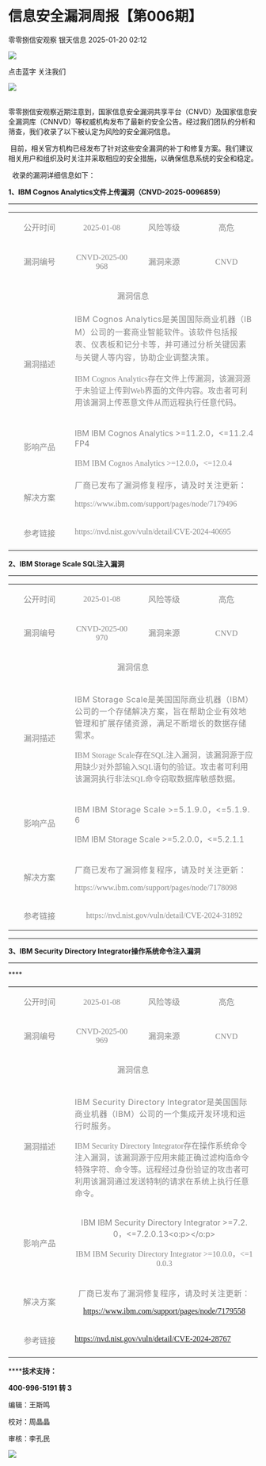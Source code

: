 #  信息安全漏洞周报【第006期】   
零零捌信安观察  银天信息   2025-01-20 02:12  
  
![](https://mmbiz.qpic.cn/mmbiz_gif/iaM7XcVgdNJc2pDKcAS3OJSSqBWRlEPc0ZCJ2Nmafxe5Ln5YMWA7JhclCjsO9QDrsNB0ofETavP2SRDiah8BAAhQ/640?wx_fmt=gif&from=appmsg&wxfrom=5&wx_lazy=1&tp=webp "")  
  
点击蓝字 关注我们  
  
![](https://mmbiz.qpic.cn/mmbiz_gif/iaM7XcVgdNJc2pDKcAS3OJSSqBWRlEPc0ZCJ2Nmafxe5Ln5YMWA7JhclCjsO9QDrsNB0ofETavP2SRDiah8BAAhQ/640?wx_fmt=gif&from=appmsg&wxfrom=5&wx_lazy=1&tp=webp "")  
  
  
   
零零捌信安观察近期注意到，国家信息安全漏洞共享平台（CNVD）及国家信息安全漏洞库（CNNVD）等权威机构发布了最新的安全公告。经过我们团队的分析和筛查，我们收录了以下被认定为风险的安全漏洞信息。  
  
 目前，相关官方机构已经发布了针对这些安全漏洞的补丁和修复方案。我们建议相关用户和组织及时关注并采取相应的安全措施，以确保信息系统的安全和稳定。  
  
  收录的漏洞详细信息如下：  
  
  
**1、IBM Cognos Analytics文件上传漏洞（CNVD-2025-0096859）**  
  
****  
  
  
<table><tbody style="-webkit-tap-highlight-color: transparent;outline: 0px;visibility: visible;"><tr style="-webkit-tap-highlight-color: transparent;outline: 0px;visibility: visible;"><td width="133" valign="middle" align="center" style="-webkit-tap-highlight-color: transparent;outline: 0px;word-break: break-all;hyphens: auto;visibility: visible;"><p style="-webkit-tap-highlight-color: transparent;outline: 0px;line-height: 1.6em;visibility: visible;"><span style="-webkit-tap-highlight-color: transparent;outline: 0px;font-family: 宋体;visibility: visible;font-size: 16px;color: rgb(136, 136, 136);">公开时间</span></p></td><td width="133" valign="middle" align="center" style="-webkit-tap-highlight-color: transparent;outline: 0px;word-break: break-all;hyphens: auto;visibility: visible;"><p style="-webkit-tap-highlight-color: transparent;outline: 0px;visibility: visible;"><span style="-webkit-tap-highlight-color: transparent;outline: 0px;color: rgb(136, 136, 136);visibility: visible;font-family: Calibri, &#34;sans-serif&#34;;font-size: 16px;">2025-01-08</span></p></td><td width="133" valign="middle" align="center" style="-webkit-tap-highlight-color: transparent;outline: 0px;word-break: break-all;hyphens: auto;visibility: visible;"><p style="-webkit-tap-highlight-color: transparent;outline: 0px;line-height: 1.6em;visibility: visible;"><span style="-webkit-tap-highlight-color: transparent;outline: 0px;font-family: 宋体;visibility: visible;color: rgb(136, 136, 136);font-size: 16px;">风险等级</span></p></td><td width="133" valign="middle" align="center" style="-webkit-tap-highlight-color: transparent;outline: 0px;word-break: break-all;hyphens: auto;visibility: visible;"><p style="-webkit-tap-highlight-color: transparent;outline: 0px;line-height: 1.6em;visibility: visible;"><span style="-webkit-tap-highlight-color: transparent;outline: 0px;font-family: 宋体;visibility: visible;color: rgb(136, 136, 136);font-size: 16px;">高危</span></p></td></tr><tr style="-webkit-tap-highlight-color: transparent;outline: 0px;visibility: visible;"><td width="133" valign="middle" align="center" style="-webkit-tap-highlight-color: transparent;outline: 0px;word-break: break-all;hyphens: auto;visibility: visible;"><p style="-webkit-tap-highlight-color: transparent;outline: 0px;line-height: 1.6em;visibility: visible;"><span style="-webkit-tap-highlight-color: transparent;outline: 0px;font-family: 宋体;visibility: visible;color: rgb(136, 136, 136);font-size: 16px;">漏洞编号</span></p></td><td width="133" valign="middle" align="center" style="-webkit-tap-highlight-color: transparent;outline: 0px;word-break: break-all;hyphens: auto;visibility: visible;"><p style="-webkit-tap-highlight-color: transparent;outline: 0px;visibility: visible;"><span style="-webkit-tap-highlight-color: transparent;outline: 0px;color: rgb(136, 136, 136);visibility: visible;font-family: Calibri, &#34;sans-serif&#34;;font-size: 16px;">CNVD-2025-00968</span></p></td><td width="133" valign="middle" align="center" style="-webkit-tap-highlight-color: transparent;outline: 0px;word-break: break-all;hyphens: auto;visibility: visible;"><p style="-webkit-tap-highlight-color: transparent;outline: 0px;line-height: 1.6em;visibility: visible;"><span style="-webkit-tap-highlight-color: transparent;outline: 0px;font-family: 宋体;visibility: visible;color: rgb(136, 136, 136);font-size: 16px;">漏洞来源</span></p></td><td width="133" valign="middle" align="center" style="-webkit-tap-highlight-color: transparent;outline: 0px;word-break: break-all;hyphens: auto;visibility: visible;"><p style="-webkit-tap-highlight-color: transparent;outline: 0px;line-height: 1.6em;visibility: visible;"><span style="-webkit-tap-highlight-color: transparent;outline: 0px;font-family: Calibri, &#34;sans-serif&#34;;visibility: visible;color: rgb(136, 136, 136);font-size: 16px;">CNVD</span></p></td></tr><tr style="-webkit-tap-highlight-color: transparent;outline: 0px;visibility: visible;"><td valign="top" rowspan="1" colspan="4" align="center" style="-webkit-tap-highlight-color: transparent;outline: 0px;word-break: break-all;hyphens: auto;visibility: visible;"><p style="-webkit-tap-highlight-color: transparent;outline: 0px;line-height: 1.6em;visibility: visible;"><span style="-webkit-tap-highlight-color: transparent;outline: 0px;font-family: 宋体;visibility: visible;color: rgb(136, 136, 136);font-size: 16px;">漏洞信息</span></p></td></tr><tr style="-webkit-tap-highlight-color: transparent;outline: 0px;visibility: visible;"><td width="133" valign="middle" align="center" style="-webkit-tap-highlight-color: transparent;outline: 0px;word-break: break-all;hyphens: auto;visibility: visible;"><p style="-webkit-tap-highlight-color: transparent;outline: 0px;line-height: 1.6em;visibility: visible;"><span style="-webkit-tap-highlight-color: transparent;outline: 0px;font-family: 宋体;visibility: visible;color: rgb(136, 136, 136);font-size: 16px;">漏洞描述</span></p></td><td valign="top" rowspan="1" colspan="3" style="-webkit-tap-highlight-color: transparent;outline: 0px;word-break: break-all;hyphens: auto;visibility: visible;"><section style="-webkit-tap-highlight-color: transparent;outline: 0px;visibility: visible;line-height: 1.6em;"><span style="font-size: 16px;color: rgb(136, 136, 136);"><span lang="EN-US" style="font-size: 16px;letter-spacing: 0.544px;text-indent: 2em;">IBM Cognos Analytics</span><span lang="ZH" style="font-size: 16px;letter-spacing: 0.544px;text-indent: 2em;font-family: 宋体;">是美国国际商业机器（</span><span lang="EN-US" style="font-size: 16px;letter-spacing: 0.544px;text-indent: 2em;">IBM</span><span lang="ZH" style="font-size: 16px;letter-spacing: 0.544px;text-indent: 2em;font-family: 宋体;">）公司的一套商业智能软件。该软件包括报表、仪表板和记分卡等，并可通过分析关键因素与关键人等内容，协助企业调整决策。</span></span></section><p><span style="font-size: 16px;color: rgb(136, 136, 136);"><span lang="EN-US" style="color: rgb(136, 136, 136);font-size: 16px;font-family: Calibri, &#34;sans-serif&#34;;">IBM Cognos Analytics</span><span lang="ZH" style="color: rgb(136, 136, 136);font-size: 16px;font-family: 宋体;">存在文件上传漏洞，该漏洞源于未验证上传到</span><span lang="EN-US" style="color: rgb(136, 136, 136);font-size: 16px;font-family: Calibri, &#34;sans-serif&#34;;">Web</span><span lang="ZH" style="color: rgb(136, 136, 136);font-size: 16px;font-family: 宋体;">界面的文件内容。攻击者可利用该漏洞上传恶意文件从而远程执行任意代码。</span></span></p></td></tr><tr style="-webkit-tap-highlight-color: transparent;outline: 0px;visibility: visible;"><td width="133" valign="middle" align="center" style="-webkit-tap-highlight-color: transparent;outline: 0px;word-break: break-all;hyphens: auto;visibility: visible;"><p style="-webkit-tap-highlight-color: transparent;outline: 0px;line-height: 1.6em;visibility: visible;"><span style="-webkit-tap-highlight-color: transparent;outline: 0px;font-family: 宋体;visibility: visible;color: rgb(136, 136, 136);font-size: 16px;">影响产品</span></p></td><td valign="top" rowspan="1" colspan="3" style="-webkit-tap-highlight-color: transparent;outline: 0px;word-break: break-all;hyphens: auto;visibility: visible;"><p><span style="font-size: 16px;color: rgb(136, 136, 136);">IBM IBM Cognos Analytics &gt;=11.2.0<span lang="ZH" style="font-size: 16px;font-family: 宋体;">，</span>&lt;=11.2.4 FP4<o:p></o:p></span></p><p><span style="font-size: 16px;color: rgb(136, 136, 136);"><span lang="EN-US" style="color: rgb(136, 136, 136);font-size: 16px;font-family: Calibri, &#34;sans-serif&#34;;">IBM IBM Cognos Analytics
&gt;=12.0.0</span><span lang="ZH" style="color: rgb(136, 136, 136);font-size: 16px;font-family: 宋体;">，</span><span lang="EN-US" style="color: rgb(136, 136, 136);font-size: 16px;font-family: Calibri, &#34;sans-serif&#34;;">&lt;=12.0.4</span></span></p></td></tr><tr style="-webkit-tap-highlight-color: transparent;outline: 0px;visibility: visible;"><td width="133" valign="middle" align="center" style="-webkit-tap-highlight-color: transparent;outline: 0px;word-break: break-all;hyphens: auto;visibility: visible;"><p style="-webkit-tap-highlight-color: transparent;outline: 0px;line-height: 1.6em;visibility: visible;"><span style="-webkit-tap-highlight-color: transparent;outline: 0px;font-family: 宋体;color: rgb(136, 136, 136);visibility: visible;font-size: 16px;">解决方案</span></p></td><td valign="top" rowspan="1" colspan="3" style="-webkit-tap-highlight-color: transparent;outline: 0px;word-break: break-all;hyphens: auto;visibility: visible;"><section style="-webkit-tap-highlight-color: transparent;outline: 0px;line-height: 1.6em;visibility: visible;"><span style="font-size: 16px;font-family: 宋体;letter-spacing: 0.544px;text-indent: 2em;color: rgb(136, 136, 136);">厂商已发布了漏洞修复程序，请及时关注更新：</span></section><p><span style="font-family: Calibri, &#34;sans-serif&#34;;font-size: 16px;color: rgb(136, 136, 136);">https://www.ibm.com/support/pages/node/7179496</span></p></td></tr><tr style="-webkit-tap-highlight-color: transparent;outline: 0px;visibility: visible;"><td width="133" valign="middle" align="center" style="-webkit-tap-highlight-color: transparent;outline: 0px;word-break: break-all;hyphens: auto;visibility: visible;"><p style="-webkit-tap-highlight-color: transparent;outline: 0px;line-height: 1.6em;visibility: visible;"><span style="-webkit-tap-highlight-color: transparent;outline: 0px;font-family: 宋体;color: rgb(136, 136, 136);visibility: visible;font-size: 16px;">参考链接</span></p></td><td valign="top" rowspan="1" colspan="3" style="-webkit-tap-highlight-color: transparent;outline: 0px;word-break: break-all;hyphens: auto;visibility: visible;"><p style="-webkit-tap-highlight-color: transparent;outline: 0px;visibility: visible;"><span style="-webkit-tap-highlight-color: transparent;outline: 0px;color: rgb(136, 136, 136);visibility: visible;font-family: Calibri, &#34;sans-serif&#34;;font-size: 16px;">https://nvd.nist.gov/vuln/detail/CVE-2024-40695</span></p></td></tr></tbody></table>  
  
**2、IBM Storage Scale SQL注入漏洞**  
  
****  
<table><tbody style="-webkit-tap-highlight-color: transparent;outline: 0px;visibility: visible;"><tr style="-webkit-tap-highlight-color: transparent;outline: 0px;visibility: visible;"><td width="133" valign="middle" align="center" style="-webkit-tap-highlight-color: transparent;outline: 0px;word-break: break-all;hyphens: auto;visibility: visible;"><p style="-webkit-tap-highlight-color: transparent;outline: 0px;line-height: 1.6em;visibility: visible;"><span style="-webkit-tap-highlight-color: transparent;outline: 0px;font-family: 宋体;visibility: visible;font-size: 16px;color: rgb(136, 136, 136);">公开时间</span></p></td><td width="133" valign="middle" align="center" style="-webkit-tap-highlight-color: transparent;outline: 0px;word-break: break-all;hyphens: auto;visibility: visible;"><p style="-webkit-tap-highlight-color: transparent;outline: 0px;"><span style="-webkit-tap-highlight-color: transparent;outline: 0px;font-family: Calibri;color: rgb(136, 136, 136);font-size: 16px;"><span lang="EN-US" style="-webkit-tap-highlight-color: transparent;outline: 0px;font-family: Calibri, &#34;sans-serif&#34;;">2025-01-08</span></span></p></td><td width="133" valign="middle" align="center" style="-webkit-tap-highlight-color: transparent;outline: 0px;word-break: break-all;hyphens: auto;visibility: visible;"><p style="-webkit-tap-highlight-color: transparent;outline: 0px;line-height: 1.6em;visibility: visible;"><span style="-webkit-tap-highlight-color: transparent;outline: 0px;font-family: 宋体;color: rgb(136, 136, 136);visibility: visible;font-size: 16px;">风险等级</span></p></td><td width="133" valign="middle" align="center" style="-webkit-tap-highlight-color: transparent;outline: 0px;word-break: break-all;hyphens: auto;visibility: visible;"><p style="-webkit-tap-highlight-color: transparent;outline: 0px;line-height: 1.6em;visibility: visible;"><span style="-webkit-tap-highlight-color: transparent;outline: 0px;font-family: 宋体;color: rgb(136, 136, 136);visibility: visible;font-size: 16px;">高危</span></p></td></tr><tr style="-webkit-tap-highlight-color: transparent;outline: 0px;"><td width="133" valign="middle" align="center" style="-webkit-tap-highlight-color: transparent;outline: 0px;word-break: break-all;hyphens: auto;"><p style="-webkit-tap-highlight-color: transparent;outline: 0px;line-height: 1.6em;"><span style="-webkit-tap-highlight-color: transparent;outline: 0px;font-family: 宋体;color: rgb(136, 136, 136);font-size: 16px;">漏洞编号</span></p></td><td width="133" valign="middle" align="center" style="-webkit-tap-highlight-color: transparent;outline: 0px;word-break: break-all;hyphens: auto;"><p style="-webkit-tap-highlight-color: transparent;outline: 0px;"><span style="-webkit-tap-highlight-color: transparent;outline: 0px;color: rgb(136, 136, 136);font-family: Calibri, &#34;sans-serif&#34;;font-size: 16px;">CNVD-2025-00970</span></p></td><td width="133" valign="middle" align="center" style="-webkit-tap-highlight-color: transparent;outline: 0px;word-break: break-all;hyphens: auto;"><p style="-webkit-tap-highlight-color: transparent;outline: 0px;line-height: 1.6em;"><span style="-webkit-tap-highlight-color: transparent;outline: 0px;font-family: 宋体;color: rgb(136, 136, 136);font-size: 16px;">漏洞来源</span></p></td><td width="133" valign="middle" align="center" style="-webkit-tap-highlight-color: transparent;outline: 0px;word-break: break-all;hyphens: auto;"><p style="-webkit-tap-highlight-color: transparent;outline: 0px;line-height: 1.6em;"><span style="-webkit-tap-highlight-color: transparent;outline: 0px;font-family: Calibri, &#34;sans-serif&#34;;color: rgb(136, 136, 136);font-size: 16px;">CNVD</span></p></td></tr><tr style="-webkit-tap-highlight-color: transparent;outline: 0px;"><td valign="top" rowspan="1" colspan="4" align="center" style="-webkit-tap-highlight-color: transparent;outline: 0px;word-break: break-all;hyphens: auto;"><p style="-webkit-tap-highlight-color: transparent;outline: 0px;line-height: 1.6em;"><span style="-webkit-tap-highlight-color: transparent;outline: 0px;font-family: 宋体;color: rgb(136, 136, 136);font-size: 16px;">漏洞信息</span></p></td></tr><tr style="-webkit-tap-highlight-color: transparent;outline: 0px;"><td width="133" valign="middle" align="center" style="-webkit-tap-highlight-color: transparent;outline: 0px;word-break: break-all;hyphens: auto;"><p style="-webkit-tap-highlight-color: transparent;outline: 0px;line-height: 1.6em;"><span style="-webkit-tap-highlight-color: transparent;outline: 0px;font-family: 宋体;color: rgb(136, 136, 136);font-size: 16px;">漏洞描述</span></p></td><td valign="top" rowspan="1" colspan="3" style="-webkit-tap-highlight-color: transparent;outline: 0px;word-break: break-all;hyphens: auto;"><p style="-webkit-tap-highlight-color: transparent;outline: 0px;"><span style="color: rgb(136, 136, 136);font-size: 16px;letter-spacing: 0.544px;text-indent: 2em;">IBM Storage Scale</span><span lang="ZH" style="color: rgb(136, 136, 136);font-size: 16px;letter-spacing: 0.544px;text-indent: 2em;font-family: 宋体;">是美国国际商业机器（</span><span style="color: rgb(136, 136, 136);font-size: 16px;letter-spacing: 0.544px;text-indent: 2em;">IBM</span><span lang="ZH" style="color: rgb(136, 136, 136);font-size: 16px;letter-spacing: 0.544px;text-indent: 2em;font-family: 宋体;">）公司的一个存储解决方案，旨在帮助企业有效地管理和扩展存储资源，满足不断增长的数据存储需求。</span><br/></p><p><span style="font-size: 16px;color: rgb(136, 136, 136);"><span lang="EN-US" style="color: rgb(136, 136, 136);font-size: 16px;font-family: Calibri, &#34;sans-serif&#34;;">IBM Storage Scale</span><span lang="ZH" style="color: rgb(136, 136, 136);font-size: 16px;font-family: 宋体;">存在</span><span lang="EN-US" style="color: rgb(136, 136, 136);font-size: 16px;font-family: Calibri, &#34;sans-serif&#34;;">SQL</span><span lang="ZH" style="color: rgb(136, 136, 136);font-size: 16px;font-family: 宋体;">注入漏洞，该漏洞源于应用缺少对外部输入</span><span lang="EN-US" style="color: rgb(136, 136, 136);font-size: 16px;font-family: Calibri, &#34;sans-serif&#34;;">SQL</span><span lang="ZH" style="color: rgb(136, 136, 136);font-size: 16px;font-family: 宋体;">语句的验证。攻击者可利用该漏洞执行非法</span><span lang="EN-US" style="color: rgb(136, 136, 136);font-size: 16px;font-family: Calibri, &#34;sans-serif&#34;;">SQL</span><span lang="ZH" style="color: rgb(136, 136, 136);font-size: 16px;font-family: 宋体;">命令窃取数据库敏感数据。</span></span></p></td></tr><tr style="-webkit-tap-highlight-color: transparent;outline: 0px;"><td width="133" valign="middle" align="center" style="-webkit-tap-highlight-color: transparent;outline: 0px;word-break: break-all;hyphens: auto;"><p style="-webkit-tap-highlight-color: transparent;outline: 0px;line-height: 1.6em;"><span style="-webkit-tap-highlight-color: transparent;outline: 0px;font-family: 宋体;font-size: 16px;color: rgb(136, 136, 136);">影响产品</span></p></td><td valign="top" rowspan="1" colspan="3" style="-webkit-tap-highlight-color: transparent;outline: 0px;word-break: break-all;hyphens: auto;"><p style="-webkit-tap-highlight-color: transparent;outline: 0px;"><span style="color: rgb(136, 136, 136);font-size: 16px;letter-spacing: 0.544px;text-indent: 2em;">IBM IBM Storage Scale &gt;=5.1.9.0</span><span lang="ZH" style="color: rgb(136, 136, 136);font-size: 16px;letter-spacing: 0.544px;text-indent: 2em;font-family: 宋体;">，</span><span style="color: rgb(136, 136, 136);font-size: 16px;letter-spacing: 0.544px;text-indent: 2em;">&lt;=5.1.9.6</span><br/></p><p><span style="font-size: 16px;color: rgb(136, 136, 136);">IBM IBM Storage Scale &gt;=5.2.0.0<span lang="ZH" style="font-size: 16px;font-family: 宋体;">，</span>&lt;=5.2.1.1</span></p></td></tr><tr style="-webkit-tap-highlight-color: transparent;outline: 0px;"><td width="133" valign="middle" align="center" style="-webkit-tap-highlight-color: transparent;outline: 0px;word-break: break-all;hyphens: auto;"><p style="-webkit-tap-highlight-color: transparent;outline: 0px;line-height: 1.6em;"><span style="-webkit-tap-highlight-color: transparent;outline: 0px;font-family: 宋体;font-size: 16px;color: rgb(136, 136, 136);">解决方案</span></p></td><td valign="top" rowspan="1" colspan="3" style="-webkit-tap-highlight-color: transparent;outline: 0px;word-break: break-all;hyphens: auto;"><p style="-webkit-tap-highlight-color: transparent;outline: 0px;"><span style="color: rgb(136, 136, 136);font-family: 宋体;font-size: 16px;letter-spacing: 0.544px;text-indent: 2em;">厂商已发布了漏洞修复程序，请及时关注更新：</span><br/></p><p><span style="font-family: Calibri, &#34;sans-serif&#34;;font-size: 16px;color: rgb(136, 136, 136);">https://www.ibm.com/support/pages/node/7178098</span></p></td></tr><tr style="-webkit-tap-highlight-color: transparent;outline: 0px;"><td valign="middle" align="center" colspan="1" rowspan="1" style="-webkit-tap-highlight-color: transparent;outline: 0px;word-break: break-all;hyphens: auto;"><span style="-webkit-tap-highlight-color: transparent;outline: 0px;font-family: 宋体;font-size: 16px;color: rgb(136, 136, 136);">参考链接</span></td><td valign="middle" align="center" colspan="3" rowspan="1" style="-webkit-tap-highlight-color: transparent;outline: 0px;word-break: break-all;hyphens: auto;"><p style="-webkit-tap-highlight-color: transparent;outline: 0px;"><span style="-webkit-tap-highlight-color: transparent;outline: 0px;font-family: Calibri, &#34;sans-serif&#34;;font-size: 16px;color: rgb(136, 136, 136);">https://nvd.nist.gov/vuln/detail/CVE-2024-31892</span></p></td></tr></tbody></table>  
  
****  
**3、IBM Security Directory Integrator操作系统命令注入漏洞**  
  
****  
****<table><tbody style="-webkit-tap-highlight-color: transparent;outline: 0px;"><tr style="-webkit-tap-highlight-color: transparent;outline: 0px;"><td width="133" valign="middle" align="center" style="-webkit-tap-highlight-color: transparent;outline: 0px;word-break: break-all;hyphens: auto;"><p style="-webkit-tap-highlight-color: transparent;outline: 0px;line-height: 1.6em;"><span style="-webkit-tap-highlight-color: transparent;outline: 0px;font-family: 宋体;font-size: 16px;color: rgb(136, 136, 136);">公开时间</span></p></td><td width="133" valign="middle" align="center" style="-webkit-tap-highlight-color: transparent;outline: 0px;word-break: break-all;hyphens: auto;"><p style="-webkit-tap-highlight-color: transparent;outline: 0px;"><span style="-webkit-tap-highlight-color: transparent;outline: 0px;color: rgb(136, 136, 136);font-family: Calibri, &#34;sans-serif&#34;;font-size: 16px;">2025-01-08</span></p></td><td width="133" valign="middle" align="center" style="-webkit-tap-highlight-color: transparent;outline: 0px;word-break: break-all;hyphens: auto;"><p style="-webkit-tap-highlight-color: transparent;outline: 0px;line-height: 1.6em;"><span style="-webkit-tap-highlight-color: transparent;outline: 0px;font-family: 宋体;color: rgb(136, 136, 136);font-size: 16px;">风险等级</span></p></td><td width="133" valign="middle" align="center" style="-webkit-tap-highlight-color: transparent;outline: 0px;word-break: break-all;hyphens: auto;"><p style="-webkit-tap-highlight-color: transparent;outline: 0px;line-height: 1.6em;"><span style="-webkit-tap-highlight-color: transparent;outline: 0px;font-family: 宋体;color: rgb(136, 136, 136);font-size: 16px;">高危</span></p></td></tr><tr style="-webkit-tap-highlight-color: transparent;outline: 0px;"><td width="133" valign="middle" align="center" style="-webkit-tap-highlight-color: transparent;outline: 0px;word-break: break-all;hyphens: auto;"><p style="-webkit-tap-highlight-color: transparent;outline: 0px;line-height: 1.6em;"><span style="-webkit-tap-highlight-color: transparent;outline: 0px;font-family: 宋体;color: rgb(136, 136, 136);font-size: 16px;">漏洞编号</span></p></td><td width="133" valign="middle" align="center" style="-webkit-tap-highlight-color: transparent;outline: 0px;word-break: break-all;hyphens: auto;"><p style="-webkit-tap-highlight-color: transparent;outline: 0px;"><span style="-webkit-tap-highlight-color: transparent;outline: 0px;color: rgb(136, 136, 136);font-family: Calibri, &#34;sans-serif&#34;;font-size: 16px;">CNVD-2025-00969</span></p></td><td width="133" valign="middle" align="center" style="-webkit-tap-highlight-color: transparent;outline: 0px;word-break: break-all;hyphens: auto;"><p style="-webkit-tap-highlight-color: transparent;outline: 0px;line-height: 1.6em;"><span style="-webkit-tap-highlight-color: transparent;outline: 0px;font-family: 宋体;color: rgb(136, 136, 136);font-size: 16px;">漏洞来源</span></p></td><td width="133" valign="middle" align="center" style="-webkit-tap-highlight-color: transparent;outline: 0px;word-break: break-all;hyphens: auto;"><p style="-webkit-tap-highlight-color: transparent;outline: 0px;line-height: 1.6em;"><span style="-webkit-tap-highlight-color: transparent;outline: 0px;font-family: 宋体;color: rgb(136, 136, 136);font-size: 16px;">CNVD</span></p></td></tr><tr style="-webkit-tap-highlight-color: transparent;outline: 0px;"><td valign="top" rowspan="1" colspan="4" align="center" style="-webkit-tap-highlight-color: transparent;outline: 0px;word-break: break-all;hyphens: auto;"><p style="-webkit-tap-highlight-color: transparent;outline: 0px;line-height: 1.6em;"><span style="-webkit-tap-highlight-color: transparent;outline: 0px;font-family: 宋体;color: rgb(136, 136, 136);font-size: 16px;">漏洞信息</span></p></td></tr><tr style="-webkit-tap-highlight-color: transparent;outline: 0px;"><td width="133" valign="middle" align="center" style="-webkit-tap-highlight-color: transparent;outline: 0px;word-break: break-all;hyphens: auto;"><p style="-webkit-tap-highlight-color: transparent;outline: 0px;line-height: 1.6em;"><span style="-webkit-tap-highlight-color: transparent;outline: 0px;font-family: 宋体;color: rgb(136, 136, 136);font-size: 16px;">漏洞描述</span></p></td><td valign="top" rowspan="1" colspan="3" style="-webkit-tap-highlight-color: transparent;outline: 0px;word-break: break-all;hyphens: auto;"><p style="-webkit-tap-highlight-color: transparent;outline: 0px;"><span style="color: rgb(136, 136, 136);font-size: 16px;letter-spacing: 0.544px;text-indent: 2em;">IBM Security Directory Integrator</span><span lang="ZH" style="color: rgb(136, 136, 136);font-size: 16px;letter-spacing: 0.544px;text-indent: 2em;font-family: 宋体;">是美国国际商业机器（</span><span style="color: rgb(136, 136, 136);font-size: 16px;letter-spacing: 0.544px;text-indent: 2em;">IBM</span><span lang="ZH" style="color: rgb(136, 136, 136);font-size: 16px;letter-spacing: 0.544px;text-indent: 2em;font-family: 宋体;">）公司的一个集成开发环境和运行时服务。</span><br/></p><p><span style="font-size: 16px;color: rgb(136, 136, 136);"><span lang="EN-US" style="font-size: 16px;font-family: Calibri, &#34;sans-serif&#34;;">IBM Security Directory Integrator</span><span lang="ZH" style="font-size: 16px;font-family: 宋体;">存在操作系统命令注入漏洞，该漏洞源于应用未能正确过滤构造命令特殊字符、命令等。远程经过身份验证的攻击者可利用该漏洞通过发送特制的请求在系统上执行任意命令。</span></span></p></td></tr><tr style="-webkit-tap-highlight-color: transparent;outline: 0px;"><td valign="middle" align="center" colspan="1" rowspan="1" style="-webkit-tap-highlight-color: transparent;outline: 0px;word-break: break-all;hyphens: auto;"><span style="-webkit-tap-highlight-color: transparent;outline: 0px;font-family: 宋体;letter-spacing: 0.544px;font-size: 16px;color: rgb(136, 136, 136);">影响产品</span></td><td valign="middle" align="center" colspan="3" rowspan="1" style="-webkit-tap-highlight-color: transparent;outline: 0px;word-break: break-all;hyphens: auto;"><p><span style="font-size: 16px;color: rgb(136, 136, 136);">IBM IBM Security Directory Integrator &gt;=7.2.0<span lang="ZH" style="font-size: 16px;font-family: 宋体;">，</span>&lt;=7.2.0.13<o:p></o:p></span></p><p><span style="font-size: 16px;color: rgb(136, 136, 136);"><span lang="EN-US" style="font-size: 16px;font-family: Calibri, &#34;sans-serif&#34;;">IBM IBM Security Directory
Integrator &gt;=10.0.0</span><span lang="ZH" style="font-size: 16px;font-family: 宋体;">，</span><span lang="EN-US" style="font-size: 16px;font-family: Calibri, &#34;sans-serif&#34;;">&lt;=10.0.3</span></span></p></td></tr><tr style="-webkit-tap-highlight-color: transparent;outline: 0px;"><td valign="middle" align="center" colspan="1" rowspan="1" style="-webkit-tap-highlight-color: transparent;outline: 0px;word-break: break-all;hyphens: auto;"><span style="-webkit-tap-highlight-color: transparent;outline: 0px;font-family: 宋体;letter-spacing: 0.544px;color: rgb(136, 136, 136);font-size: 16px;">解决方案</span></td><td valign="middle" align="center" colspan="3" rowspan="1" style="-webkit-tap-highlight-color: transparent;outline: 0px;word-break: break-all;hyphens: auto;"><p style="-webkit-tap-highlight-color: transparent;outline: 0px;"><span style="color: rgb(136, 136, 136);font-family: 宋体;font-size: 16px;letter-spacing: 0.544px;text-indent: 2em;text-align: justify;">厂商已发布了漏洞修复程序，请及时关注更新：</span><br/></p><p><span style="font-family: Calibri, &#34;sans-serif&#34;;font-size: 16px;color: rgb(136, 136, 136);">https://www.ibm.com/support/pages/node/7179558</span></p><p style="-webkit-tap-highlight-color: transparent;outline: 0px;"><span style="-webkit-tap-highlight-color: transparent;outline: 0px;font-family: Calibri, &#34;sans-serif&#34;;font-size: 16px;color: rgb(136, 136, 136);"></span></p></td></tr><tr style="-webkit-tap-highlight-color: transparent;outline: 0px;"><td width="133" valign="middle" align="center" style="-webkit-tap-highlight-color: transparent;outline: 0px;word-break: break-all;hyphens: auto;"><p style="-webkit-tap-highlight-color: transparent;outline: 0px;line-height: 1.6em;"><span style="-webkit-tap-highlight-color: transparent;outline: 0px;font-family: 宋体;font-size: 16px;color: rgb(136, 136, 136);">参考链接</span></p></td><td valign="top" rowspan="1" colspan="3" style="-webkit-tap-highlight-color: transparent;outline: 0px;word-break: break-all;hyphens: auto;"><p style="-webkit-tap-highlight-color: transparent;outline: 0px;"><span style="-webkit-tap-highlight-color: transparent;outline: 0px;font-family: Calibri;font-size: 16px;color: rgb(136, 136, 136);"><span lang="EN-US" style="color: rgb(136, 136, 136);-webkit-tap-highlight-color: transparent;outline: 0px;font-size: 16px;font-family: Calibri, &#34;sans-serif&#34;;">https://nvd.nist.gov/vuln/detail/CVE-2024-28767</span></span></p></td></tr></tbody></table>  
  
******技术支持：**  
  
**400-996-5191 转 3**  
  
  
编辑：王斯鸣  
  
校对：周晶晶  
  
审核：李孔民  
  
![](https://mmbiz.qpic.cn/mmbiz_gif/iaM7XcVgdNJeElhugCTO1C8Svb1xS9FoulcLO7ApSs4gGlibaQiciakzurl9zia6mayZO5cKEwTra6A9GiaZO9wE9GhQ/640?wx_fmt=gif "")  
  
